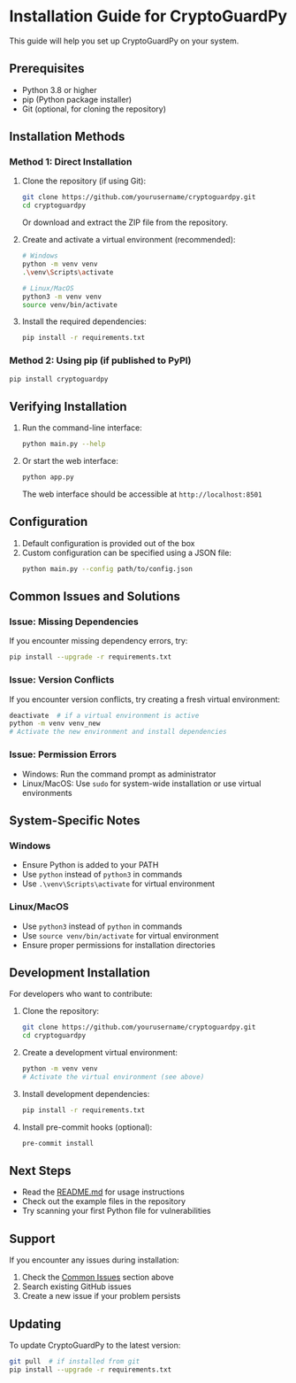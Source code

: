 # Installation Guide for CryptoGuardPy

This guide will help you set up CryptoGuardPy on your system.

## Prerequisites

- Python 3.8 or higher
- pip (Python package installer)
- Git (optional, for cloning the repository)

## Installation Methods

### Method 1: Direct Installation

1. Clone the repository (if using Git):
   ```bash
   git clone https://github.com/yourusername/cryptoguardpy.git
   cd cryptoguardpy
   ```

   Or download and extract the ZIP file from the repository.

2. Create and activate a virtual environment (recommended):
   ```bash
   # Windows
   python -m venv venv
   .\venv\Scripts\activate

   # Linux/MacOS
   python3 -m venv venv
   source venv/bin/activate
   ```

3. Install the required dependencies:
   ```bash
   pip install -r requirements.txt
   ```

### Method 2: Using pip (if published to PyPI)

```bash
pip install cryptoguardpy
```

## Verifying Installation

1. Run the command-line interface:
   ```bash
   python main.py --help
   ```

2. Or start the web interface:
   ```bash
   python app.py
   ```

   The web interface should be accessible at `http://localhost:8501`

## Configuration

1. Default configuration is provided out of the box
2. Custom configuration can be specified using a JSON file:
   ```bash
   python main.py --config path/to/config.json
   ```

## Common Issues and Solutions

### Issue: Missing Dependencies
If you encounter missing dependency errors, try:
```bash
pip install --upgrade -r requirements.txt
```

### Issue: Version Conflicts
If you encounter version conflicts, try creating a fresh virtual environment:
```bash
deactivate  # if a virtual environment is active
python -m venv venv_new
# Activate the new environment and install dependencies
```

### Issue: Permission Errors
- Windows: Run the command prompt as administrator
- Linux/MacOS: Use `sudo` for system-wide installation or use virtual environments

## System-Specific Notes

### Windows
- Ensure Python is added to your PATH
- Use `python` instead of `python3` in commands
- Use `.\venv\Scripts\activate` for virtual environment

### Linux/MacOS
- Use `python3` instead of `python` in commands
- Use `source venv/bin/activate` for virtual environment
- Ensure proper permissions for installation directories

## Development Installation

For developers who want to contribute:

1. Clone the repository:
   ```bash
   git clone https://github.com/yourusername/cryptoguardpy.git
   cd cryptoguardpy
   ```

2. Create a development virtual environment:
   ```bash
   python -m venv venv
   # Activate the virtual environment (see above)
   ```

3. Install development dependencies:
   ```bash
   pip install -r requirements.txt
   ```

4. Install pre-commit hooks (optional):
   ```bash
   pre-commit install
   ```

## Next Steps

- Read the [README.md](README.md) for usage instructions
- Check out the example files in the repository
- Try scanning your first Python file for vulnerabilities

## Support

If you encounter any issues during installation:
1. Check the [Common Issues](#common-issues-and-solutions) section above
2. Search existing GitHub issues
3. Create a new issue if your problem persists

## Updating

To update CryptoGuardPy to the latest version:

```bash
git pull  # if installed from git
pip install --upgrade -r requirements.txt
``` 